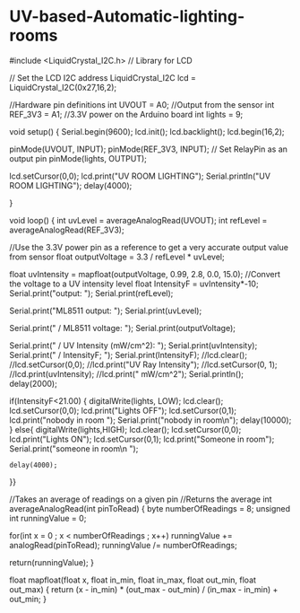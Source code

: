 # UV-based-Automatic-lighting-rooms

#include <LiquidCrystal_I2C.h> // Library for LCD

// Set the LCD I2C address
LiquidCrystal_I2C lcd = LiquidCrystal_I2C(0x27,16,2);

//Hardware pin definitions
int UVOUT = A0; //Output from the sensor
int REF_3V3 = A1; //3.3V power on the Arduino board
int lights = 9;

 
void setup()
{
  Serial.begin(9600);
  lcd.init();
  lcd.backlight();
  lcd.begin(16,2);
 
  pinMode(UVOUT, INPUT);
  pinMode(REF_3V3, INPUT);
  // Set RelayPin as an output pin
  pinMode(lights, OUTPUT);
  
 lcd.setCursor(0,0);
 lcd.print("UV ROOM LIGHTING");
 Serial.println("UV ROOM LIGHTING");
 delay(4000);
  
}
 
void loop()
{
  int uvLevel = averageAnalogRead(UVOUT);
  int refLevel = averageAnalogRead(REF_3V3);
  
  //Use the 3.3V power pin as a reference to get a very accurate output value from sensor
  float outputVoltage = 3.3 / refLevel * uvLevel;
  
  float uvIntensity = mapfloat(outputVoltage, 0.99, 2.8, 0.0, 15.0); //Convert the voltage to a UV intensity level
 float IntensityF = uvIntensity*-10;
  Serial.print("output: ");
  Serial.print(refLevel);
  
 
  Serial.print("ML8511 output: ");
  Serial.print(uvLevel);
 
  Serial.print(" / ML8511 voltage: ");
  Serial.print(outputVoltage);
 
  Serial.print(" / UV Intensity (mW/cm^2): ");
  Serial.print(uvIntensity);
  Serial.print("  / IntensityF; ");
  Serial.print(IntensityF);
  //lcd.clear();
  //lcd.setCursor(0,0);
  //lcd.print("UV Ray Intensity");
  //lcd.setCursor(0, 1);
  //lcd.print(uvIntensity);
  //lcd.print(" mW/cm^2");
  Serial.println();
  delay(2000);
  
  if(IntensityF<21.00)
  {
    digitalWrite(lights, LOW);
    lcd.clear();
    lcd.setCursor(0,0);
    lcd.print("Lights OFF");
    lcd.setCursor(0,1);
    lcd.print("nobody in room ");
    Serial.print("nobody in room\n");
    delay(10000);
  }
  else{
    digitalWrite(lights,HIGH);
    lcd.clear();
    lcd.setCursor(0,0);
    lcd.print("Lights ON");
    lcd.setCursor(0,1);
    lcd.print("Someone  in room");
    Serial.print("someone  in room\n ");
    
    delay(4000);
    
  }}

 
//Takes an average of readings on a given pin
//Returns the average
int averageAnalogRead(int pinToRead)
{
  byte numberOfReadings = 8;
  unsigned int runningValue = 0; 
 
  for(int x = 0 ; x < numberOfReadings ; x++)
    runningValue += analogRead(pinToRead);
  runningValue /= numberOfReadings;
 
  return(runningValue);
}
 
float mapfloat(float x, float in_min, float in_max, float out_min, float out_max)
{
  return (x - in_min) * (out_max - out_min) / (in_max - in_min) + out_min;
}
